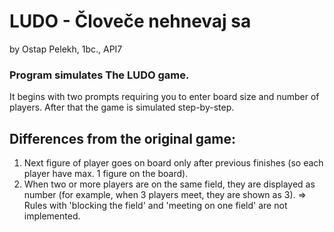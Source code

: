 
# LUDO - Človeče nehnevaj sa
by Ostap Pelekh, 1bc., API7

### Program simulates The LUDO game.
It begins with two prompts requiring you to enter board size and number of players.
After that the game is simulated step-by-step.

## Differences from the original game:
1. Next figure of player goes on board only after previous finishes (so each player have max. 1 figure on the board).
2. When two or more players are on the same field, they are displayed as number (for example, when 3 players meet, they are shown as 3).
=> Rules with 'blocking the field' and 'meeting on one field' are not implemented.
